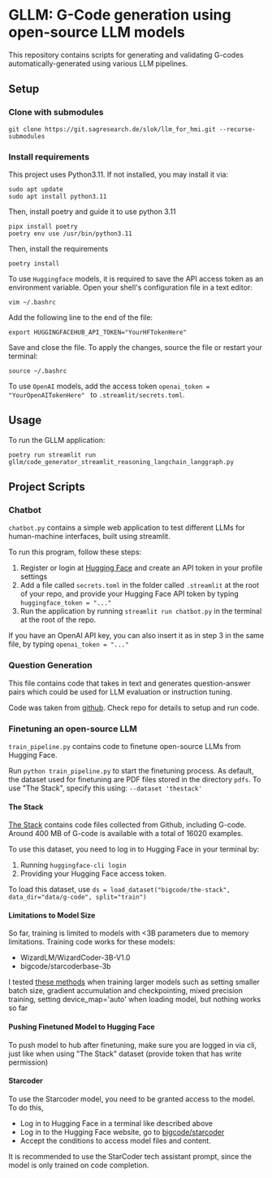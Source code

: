 # GLLM: G-Code generation using open-source LLM models

This repository contains scripts for generating and validating G-codes automatically-generated using various LLM pipelines.

## Setup

### Clone with submodules

```shell
git clone https://git.sagresearch.de/slok/llm_for_hmi.git --recurse-submodules
```

### Install requirements

This project uses Python3.11. If not installed, you may install it via:  
```shell
sudo apt update
sudo apt install python3.11
```

Then, install poetry and guide it to use python 3.11
```shell
pipx install poetry
poetry env use /usr/bin/python3.11
```

Then, install the requirements
```shell
poetry install
```

To use `Huggingface` models, it is required to save the API access token as an environment variable.
Open your shell's configuration file in a text editor: 
```shell
vim ~/.bashrc
```
Add the following line to the end of the file:
```shell
export HUGGINGFACEHUB_API_TOKEN="YourHFTokenHere"
```
Save and close the file. To apply the changes, source the file or restart your terminal:
```shell
source ~/.bashrc
```

To use `OpenAI` models, add the access token <code>openai_token = "YourOpenAITokenHere" </code> to `.streamlit/secrets.toml`.


## Usage

To run the GLLM application:
```shell
poetry run streamlit run gllm/code_generator_streamlit_reasoning_langchain_langgraph.py
```

## Project Scripts

### Chatbot
```chatbot.py``` contains a simple web application to test different LLMs for human-machine interfaces, built using streamlit.

To run this program, follow these steps:
<ol>
  <li> Register or login at <a href="https://huggingface.co">Hugging Face</a> and create an API token in your profile settings </li>
  <li> Add a file called <code>secrets.toml</code> in the folder called <code>.streamlit</code> at the root of your repo, and provide your Hugging Face API token by typing <code>huggingface_token = "..."</code>
  <li> Run the application by running <code>streamlit run chatbot.py</code> in the terminal at the root of the repo. </li> 
</ol>

If you have an OpenAI API key, you can also insert it as in step 3 in the same file, by typing <code>openai_token = "..."</code>

### Question Generation
This file contains code that takes in text and generates question-answer pairs which could be used for LLM evaluation or instruction tuning.

Code was taken from [github](https://github.com/patil-suraj/question_generation).
Check repo for details to setup and run code.


### Finetuning an open-source LLM

```train_pipeline.py``` contains code to finetune open-source LLMs from Hugging Face. 

Run ```python train_pipeline.py``` to start the finetuning process. As default, the dataset used for finetuning are
PDF files stored in the directory ```pdfs```. To use "The Stack", specify this using: ```--dataset 'thestack'```

#### The Stack 
[The Stack](https://huggingface.co/datasets/bigcode/the-stack) contains code files collected from Github, including G-code.
Around 400 MB of G-code is available with a total of 16020 examples.

To use this dataset, you need to log in to Hugging Face in your terminal by:
1. Running ```huggingface-cli login```
2. Providing your Hugging Face access token.

To load this dataset, use ```ds = load_dataset("bigcode/the-stack", data_dir="data/g-code", split="train")```

#### Limitations to Model Size

So far, training is limited to models with <3B parameters due to memory limitations. 
Training code works for these models:
- WizardLM/WizardCoder-3B-V1.0
- bigcode/starcoderbase-3b

I tested [these methods](https://huggingface.co/docs/transformers/main/en/perf_train_gpu_one#using--accelerate) when training larger models
such as setting smaller batch size, gradient accumulation and checkpointing, mixed precision training, setting device_map='auto'
when loading model, but nothing works so far

#### Pushing Finetuned Model to Hugging Face
To push model to hub after finetuning, make sure you are logged in via cli, just like when using "The Stack" dataset (provide token that has write permission)
#### Starcoder
To use the Starcoder model, you need to be granted access to the model. To do this,
- Log in to Hugging Face in a terminal like described above
- Log in to the Hugging Face website, go to [bigcode/starcoder](https://huggingface.co/bigcode/starcoder)
- Accept the conditions to access model files and content.

It is recommended to use the StarCoder tech assistant prompt, since the model is only trained on code completion.
